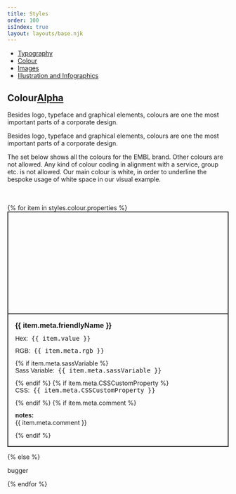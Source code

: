 ```yaml
---
title: Styles
order: 100
isIndex: true
layout: layouts/base.njk
---
```

<script>
function hexToRGB(hex) {
    var r = parseInt(hex.slice(1, 3), 16),
        g = parseInt(hex.slice(3, 5), 16),
        b = parseInt(hex.slice(5, 7), 16);
    return "rgb(" + r + ", " + g + ", " + b + ")";

    document.getElementById('text').innerHTML = rgb;
}
</script>

<nav class="vf-navigation vf-navigation--main">
  <ul class="vf-navigation__list | vf-list--inline">
    <li class="vf-navigation__item"><a href="/styles/typography/" class="vf-navigation__link">Typography</a></li>
    <li class="vf-navigation__item"><a href="/styles/colour/" class="vf-navigation__link">Colour</a></li>
    <li class="vf-navigation__item"><a href="/styles/images/" class="vf-navigation__link">Images</a></li>
    <li class="vf-navigation__item"><a href="/styles/illustration-and-infographics/" class="vf-navigation__link">Illustration and Infographics</a></li>
  </ul>
</nav>

<section class="vf-intro | embl-grid embl-grid--has-centered-content">
  <div><!-- empty --></div>
  <div>
    <h1 class="vf-intro__heading vf-intro__heading--has-tag">Colour<a href="" class="vf-badge vf-badge--primary vf-badge--phases">Alpha</a></h1>
    <p class="vf-lede">Besides logo, typeface and graphical elements, colours are one the most important parts of a corporate design.</p>
    <p class="vf-intro__text">Besides logo, typeface and graphical elements, colours are one the most important parts of a corporate design.</p>
    <div class="vf-intro__text">The set below shows all the colours for the EMBL brand. Other colours are not allowed. Any kind of colour coding in alignment with a service, group etc. is not allowed. Our main colour is white, in order to underline the bespoke usage of white space in our visual example.</div>
  </div>
</section>


<style>
.swatches {
  grid-row-gap: 32px;
  margin: 48px 0;
}
.swatch {
  border: 2px solid #333;
}

.swatch__details {
  padding: 16px;
}
.swatch:nth-of-type(6),
.swatch:nth-of-type(11) {
  grid-column-start: 1;
}
.swatch__colour {
  border-bottom: 2px solid #333;
  height: 230px;
  width: 100%;
}
.swatch__colour-name {
  margin: 0 0 12px 0;
}

.swatch__colour-hex,
.swatch__sass-variable,
.swatch__comment,
.swatch__css-property {
  margin: 0 0 12px 0;
}


.swatch__colour-hex,
.swatch__sass-variable,
.swatch__css-property {
  display: grid;
  grid-template-columns: max-content 1fr;
  grid-gap: 8px;
  font-family: monospace;
  font-size: 1em;
  align-items: center;
}

.swatch__colour-hex,
.swatch__sass-variable,
.swatch__css-property {
  font-family: 'IBM Plex Mono', Monaco, Consolas, 'Lucida Console', monospace;
}
.swatch__notes {
  margin: 12px 0 0px 0;
}
.swatch__notes,
.swatch__colour-name,
.swatch__meta {
  font-family: 'IBM Plex Sans', Helvetica, Arial, sans-serif;
}
</style>

<main class="swatches | vf-grid vf-grid__col-3">
{% for item in styles.colour.properties %}

<article class="swatch">
  <script>
    console.log (hexToRGB( "{{ item.value }}"));
  </script>
  <div class="swatch__colour" style="background-color: {{ item.value}};"></div>
  <section class="swatch__details">
  <h3 class="swatch__colour-name">{{ item.meta.friendlyName }}</h3>
  <p class="swatch__colour-hex"><span class="swatch__meta">Hex: </span>{{ item.value }}</p>
  <p class="swatch__colour-hex"><span class="swatch__meta">RGB: </span>{{ item.meta.rgb }}</p>
  {% if item.meta.sassVariable %}
  <p class="swatch__sass-variable"><span class="swatch__meta">Sass Variable: </span>{{ item.meta.sassVariable }}</p>
  {% endif %}
  {% if item.meta.CSSCustomProperty %}
  <p class="swatch__css-property"><span class="swatch__meta">CSS: </span>{{ item.meta.CSSCustomProperty }}</p>
  {% endif %}
  {% if item.meta.comment %}
  <h4 class="swatch__notes">notes:</h4>
  <p class="swatch__comment">{{ item.meta.comment }}</p>
  {% endif %}
  </section>
</article>

{% else %}

<p>bugger</p>

{% endfor %}
</main>
